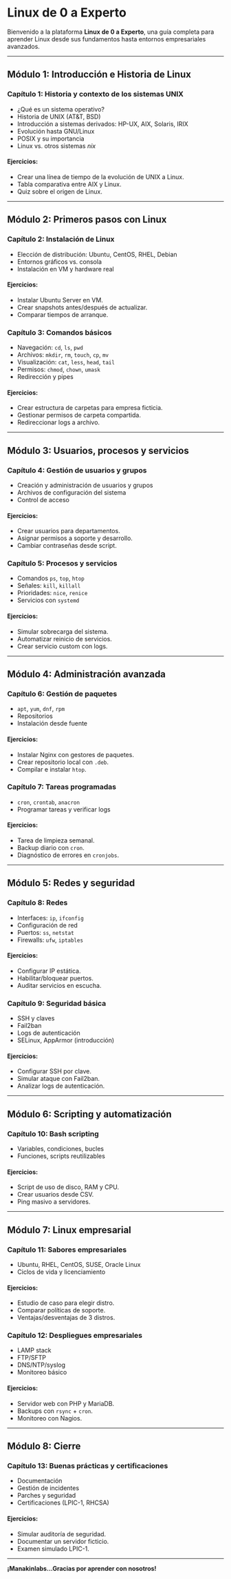 
# Linux de 0 a Experto

Bienvenido a la plataforma **Linux de 0 a Experto**, una guía completa para aprender Linux desde sus fundamentos hasta entornos empresariales avanzados.

---

## Módulo 1: Introducción e Historia de Linux

### Capítulo 1: Historia y contexto de los sistemas UNIX
- ¿Qué es un sistema operativo?
- Historia de UNIX (AT&T, BSD)
- Introducción a sistemas derivados: HP-UX, AIX, Solaris, IRIX
- Evolución hasta GNU/Linux
- POSIX y su importancia
- Linux vs. otros sistemas *nix*

#### Ejercicios:
- Crear una línea de tiempo de la evolución de UNIX a Linux.
- Tabla comparativa entre AIX y Linux.
- Quiz sobre el origen de Linux.

---

## Módulo 2: Primeros pasos con Linux

### Capítulo 2: Instalación de Linux
- Elección de distribución: Ubuntu, CentOS, RHEL, Debian
- Entornos gráficos vs. consola
- Instalación en VM y hardware real

#### Ejercicios:
- Instalar Ubuntu Server en VM.
- Crear snapshots antes/después de actualizar.
- Comparar tiempos de arranque.

### Capítulo 3: Comandos básicos
- Navegación: `cd`, `ls`, `pwd`
- Archivos: `mkdir`, `rm`, `touch`, `cp`, `mv`
- Visualización: `cat`, `less`, `head`, `tail`
- Permisos: `chmod`, `chown`, `umask`
- Redirección y pipes

#### Ejercicios:
- Crear estructura de carpetas para empresa ficticia.
- Gestionar permisos de carpeta compartida.
- Redireccionar logs a archivo.

---

## Módulo 3: Usuarios, procesos y servicios

### Capítulo 4: Gestión de usuarios y grupos
- Creación y administración de usuarios y grupos
- Archivos de configuración del sistema
- Control de acceso

#### Ejercicios:
- Crear usuarios para departamentos.
- Asignar permisos a soporte y desarrollo.
- Cambiar contraseñas desde script.

### Capítulo 5: Procesos y servicios
- Comandos `ps`, `top`, `htop`
- Señales: `kill`, `killall`
- Prioridades: `nice`, `renice`
- Servicios con `systemd`

#### Ejercicios:
- Simular sobrecarga del sistema.
- Automatizar reinicio de servicios.
- Crear servicio custom con logs.

---

## Módulo 4: Administración avanzada

### Capítulo 6: Gestión de paquetes
- `apt`, `yum`, `dnf`, `rpm`
- Repositorios
- Instalación desde fuente

#### Ejercicios:
- Instalar Nginx con gestores de paquetes.
- Crear repositorio local con `.deb`.
- Compilar e instalar `htop`.

### Capítulo 7: Tareas programadas
- `cron`, `crontab`, `anacron`
- Programar tareas y verificar logs

#### Ejercicios:
- Tarea de limpieza semanal.
- Backup diario con `cron`.
- Diagnóstico de errores en `cronjobs`.

---

## Módulo 5: Redes y seguridad

### Capítulo 8: Redes
- Interfaces: `ip`, `ifconfig`
- Configuración de red
- Puertos: `ss`, `netstat`
- Firewalls: `ufw`, `iptables`

#### Ejercicios:
- Configurar IP estática.
- Habilitar/bloquear puertos.
- Auditar servicios en escucha.

### Capítulo 9: Seguridad básica
- SSH y claves
- Fail2ban
- Logs de autenticación
- SELinux, AppArmor (introducción)

#### Ejercicios:
- Configurar SSH por clave.
- Simular ataque con Fail2ban.
- Analizar logs de autenticación.

---

## Módulo 6: Scripting y automatización

### Capítulo 10: Bash scripting
- Variables, condiciones, bucles
- Funciones, scripts reutilizables

#### Ejercicios:
- Script de uso de disco, RAM y CPU.
- Crear usuarios desde CSV.
- Ping masivo a servidores.

---

## Módulo 7: Linux empresarial

### Capítulo 11: Sabores empresariales
- Ubuntu, RHEL, CentOS, SUSE, Oracle Linux
- Ciclos de vida y licenciamiento

#### Ejercicios:
- Estudio de caso para elegir distro.
- Comparar políticas de soporte.
- Ventajas/desventajas de 3 distros.

### Capítulo 12: Despliegues empresariales
- LAMP stack
- FTP/SFTP
- DNS/NTP/syslog
- Monitoreo básico

#### Ejercicios:
- Servidor web con PHP y MariaDB.
- Backups con `rsync` + `cron`.
- Monitoreo con Nagios.

---

## Módulo 8: Cierre

### Capítulo 13: Buenas prácticas y certificaciones
- Documentación
- Gestión de incidentes
- Parches y seguridad
- Certificaciones (LPIC-1, RHCSA)

#### Ejercicios:
- Simular auditoría de seguridad.
- Documentar un servidor ficticio.
- Examen simulado LPIC-1.

---

**¡Manakinlabs...Gracias por aprender con nosotros!**
